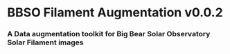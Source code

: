 # BBSO Filament Augmentation v0.0.2

### A Data augmentation toolkit for Big Bear Solar Observatory Solar Filament images

